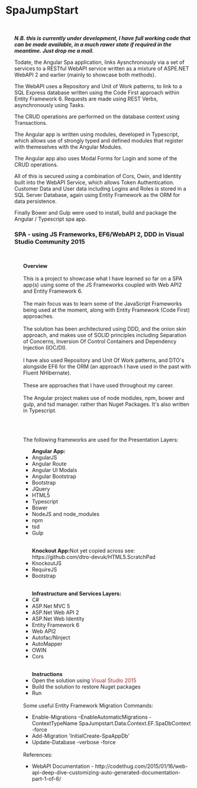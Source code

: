 # SpaJumpStart

</br>
<i><ul><strong>N.B. this is currently under development, I have full working code that can be made available, in a much rawer state if required in the meantime. Just drop me a mail.</strong>
</br></i>

Todate, the Angular Spa application, links Aysnchronously via a set of services to a RESTful WebAPI service written as a mixture of ASPE.NET WebAPI 2 and earlier (mainly to showcase both methods).

The WebAPI uses a Repository and Unit of Work patterns, to link to a SQL Express database written using the Code First approach within Entity Framework 6. Requests are made using REST Verbs, asynchronously using Tasks.

The CRUD operations are performed on the database context using Transactions.

The Angular app is written using modules, developed in Typescript, which allows use of strongly typed and defined modules that register with themeselves with the  Angular Modules.

The Angular app also uses Modal Forms for Login and some of the CRUD operations.

All of this is secured using a combination of Cors, Owin, and Identity built into the WebAPI Service, which allows Token Authentication.  Customer Data and User data including Logins and Roles is stored in a SQL Server Database, again using Entity Framework as the ORM for data persistence.

Finally Bower and Gulp were used to install, build and package the Angular / Typescript spa app.
</br>
<h3>SPA - using JS Frameworks, EF6/WebAPI 2, DDD in Visual Studio Community 2015</h3>
</br>
<ul><strong>Overview</strong>
</br></br>
This is a project to showcase what I have learned so far on a SPA app(s) using some of the JS Frameworks coupled with Web API2 and Entity Framework 6.
</br></br>
The main focus was to learn some of the JavaScript Frameworks being used at the moment, along with Entity Framework (Code First) approaches.
</br></br>
The solution has been architectured using DDD, and the onion skin approach, and makes use of SOLID principles including Separation of Concerns, Inversion Of Control Containers and Dependency Injection (IOC/DI).  
</br></br>
I have also used Repository and Unit Of Work patterns, and DTO's alongside EF6 for the ORM (an approach I have used in the past with Fluent NHibernate).
</br></br>
These are approaches that I have used throughout my career.
</br></br>
The Angular project makes use of node modules, npm, bower and gulp, and tsd manager. rather than Nuget Packages. It's also written in Typescript.

</br></br>

The following frameworks are used for the Presentation Layers:
</br>
<ul><strong>Angular App:</strong>
<li>AngularJS</li>
<li>Angular Route</li>
<li>Angular UI Modals</li>
<li>Angular Bootstrap</li>
<li>Bootstrap</li>
<li>JQuery</li>
<li>HTML5</li>
<li>Typescript</li>
<li>Bower</li>
<li>NodeJS and node_modules</li>
<li>npm</li>
<li>tsd</li>
<li>Gulp</li>
</ul>
</br>
<ul><strong>Knockout App:</strong>Not yet copied across see: https://github.com/dtro-devuk/HTML5.ScratchPad 
<li>KnockoutJS</li>
<li>RequireJS</li>
<li>Bootstrap</li>
</ul>
</br>
<ul><strong>Infrastructure and Services Layers:</strong>
<li>C#</li>
<li>ASP.Net MVC 5</li>
<li>ASP.Net Web API 2</li>
<li>ASP.Net Web Identity</li>
<li>Entity Framework 6</li>
<li>Web API2</li>
<li>Autofac/Ninject</li>
<li>AutoMapper</li>
<li>OWIN</li>
<li>Cors</li>
</ul>
</br>
<ul><strong>Instructions</strong>
<li>Open the solution using <span style="color:brown">Visual Studio 2015</li>
<li>Build the solution to restore Nuget packages</li>
<li>Run</li>
</ul>

</br>
Some useful Entity Framework Migration Commands:
<ul>
<li>Enable-Migrations –EnableAutomaticMigrations -ContextTypeName SpaJumpstart.Data.Context.EF.SpaDbContext -force</li>
<li>Add-Migration 'InitialCreate-SpaAppDb'</li>
<li>Update-Database -verbose -force</li>
</ul>

</br>
References:
<ul>
<li>WebAPI Documentation - http://codethug.com/2015/01/16/web-api-deep-dive-customizing-auto-generated-documentation-part-1-of-6/</li>
</ul>
